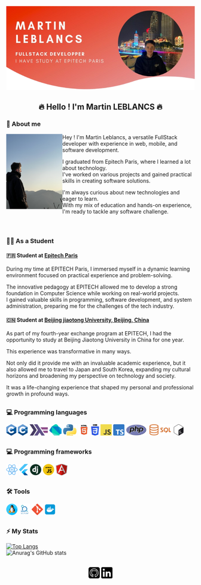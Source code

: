 <div align="center">
  <a href="https://github.com/MartinLeblancs">
    <img src="assets/personnal/banner.png" alt="Banner">
  </a>
</div>

<h2 id="header" align="center">🔥 Hello ! I'm Martin LEBLANCS 🔥</h2>

### 👦 About me

<p>
  <img width="150" align='left' src="assets/personnal/photo.jpeg" alt="MartinLEBLANCS-SouthKorea">
</p>

Hey ! I'm Martin Leblancs, a versatile FullStack developer with experience in web, mobile, and software development.

I graduated from Epitech Paris, where I learned a lot about technology.
</br>I've worked on various projects and gained practical skills in creating software solutions.

I'm always curious about new technologies and eager to learn. 
</br>With my mix of education and hands-on experience, I'm ready to tackle any software challenge.

</br>
<h2></h2>

### 🧑‍🎓 As a Student 

#### 🇫🇷 Student at [Epitech Paris](https://www.epitech.eu/en/)

During my time at EPITECH Paris, I immersed myself in a dynamic learning environment focused on practical experience and problem-solving. 

The innovative pedagogy at EPITECH allowed me to develop a strong foundation in Computer Science while working on real-world projects.
</br>I gained valuable skills in programming, software development, and system administration, preparing me for the challenges of the tech industry.


#### 🇨🇳 Student at [Beijing jiaotong University, Beijing, China](https://www.bjtu.edu.cn/)

As part of my fourth-year exchange program at EPITECH, I had the opportunity to study at Beijing Jiaotong University in China for one year.

This experience was transformative in many ways.

Not only did it provide me with an invaluable academic experience, but it also allowed me to travel to Japan and South Korea, expanding my cultural horizons and broadening my perspective on technology and society. 

It was a life-changing experience that shaped my personal and professional growth in profound ways.

<h2></h2>

### 💻 Programming languages

<p>
<img height="30" src="assets/programming/c_logo.png">
<img height="30" src="assets/programming/c++_logo.png">
<img height="30" src="assets/programming/haskell_logo.png">
<img height="30" src="assets/programming/dart_logo.png">
<img height="30" src="assets/programming/python_logo.png">
<img height="30" src="assets/programming/html_logo.png">
<img height="30" src="assets/programming/css_logo.png">
<img height="30" src="assets/programming/js_logo.png">
<img height="30" src="assets/programming/ts_logo.png">
<img height="30" src="assets/programming/php_logo.png">
<img height="30" src="assets/programming/sql_logo.png">
<img height="30" src="assets/programming/bash_logo.png">
</p>

<h2></h2>

### 💻 Programming frameworks

<p>
<img height="30" src="assets/programming/react_logo.png">
<img height="30" src="assets/programming/flutter_logo.png">
<img height="30" src="assets/programming/django_logo.png">
<img height="30" src="assets/programming/expressjs_logo.png">
<img height="30" src="assets/programming/angular_logo.png">
</p>

<h2></h2>

### 🛠️ Tools

<p>
<img height="30" src="assets/programming/linux_logo.png">
<img height="30" src="assets/programming/scrum_logo.png">
<img height="30" src="assets/programming/git_logo.png">
<img height="30" src="assets/programming/docker_logo.png">
</p>

<h2></h2>

### ⚡ My Stats

[![Top Langs](https://github-readme-stats.vercel.app/api/top-langs/?username=MartinLeblancs&langs_count=5)](https://github.com/anuraghazra/github-readme-stats)
</br>
![Anurag's GitHub stats](https://github-readme-stats.vercel.app/api?username=MartinLeblancs&show_icons=true&theme=tokyonight)

<h2></h2>

<p align='center'>
<a href="https://github.com/MartinLeblancs"><img height="30" src="assets/links/github_logo.png"></a>
<a href="https://www.linkedin.com/in/martin-leblancs-7a2154209/"><img height="30" src="assets/links/linkedin_logo.png"></a>
</p>
